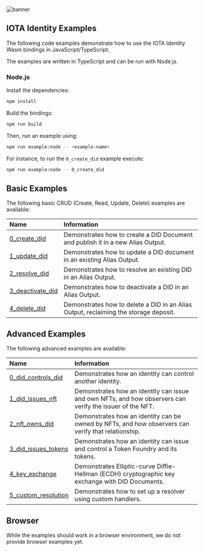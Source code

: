 ![banner](./../../../documentation/static/img/Banner/banner_identity.svg)

## IOTA Identity Examples

The following code examples demonstrate how to use the IOTA Identity Wasm bindings in JavaScript/TypeScript.

The examples are written in TypeScript and can be run with Node.js.

### Node.js

Install the dependencies:

```bash
npm install
```

Build the bindings:

```bash
npm run build
```

Then, run an example using:

```bash
npm run example:node -- <example-name>
```

For instance, to run the `0_create_did` example execute:

```bash
npm run example:node -- 0_create_did
```

## Basic Examples

The following basic CRUD (Create, Read, Update, Delete) examples are available:

| Name                                                | Information                                                                          |
| :-------------------------------------------------- | :----------------------------------------------------------------------------------- |
| [0_create_did](src/0_basic/0_create_did.ts)         | Demonstrates how to create a DID Document and publish it in a new Alias Output.      |
| [1_update_did](src/0_basic/1_update_did.ts)         | Demonstrates how to update a DID document in an existing Alias Output.               |
| [2_resolve_did](src/0_basic/2_resolve_did.ts)       | Demonstrates how to resolve an existing DID in an Alias Output.                      |
| [3_deactivate_did](src/0_basic/3_deactivate_did.ts) | Demonstrates how to deactivate a DID in an Alias Output.                             |
| [4_delete_did](src/0_basic/4_delete_did.ts)         | Demonstrates how to delete a DID in an Alias Output, reclaiming the storage deposit. |

## Advanced Examples

The following advanced examples are available:

| Name                                                         | Information                                                                                              |
| :----------------------------------------------------------- | :------------------------------------------------------------------------------------------------------- |
| [0_did_controls_did](src/1_advanced/0_did_controls_did.ts)   | Demonstrates how an identity can control another identity.                                               |
| [1_did_issues_nft](src/1_advanced/1_did_issues_nft.ts)       | Demonstrates how an identity can issue and own NFTs, and how observers can verify the issuer of the NFT. |
| [2_nft_owns_did](src/1_advanced/2_nft_owns_did.ts)           | Demonstrates how an identity can be owned by NFTs, and how observers can verify that relationship.       |
| [3_did_issues_tokens](src/1_advanced/3_did_issues_tokens.ts) | Demonstrates how an identity can issue and control a Token Foundry and its tokens.                       |
| [4_key_exchange](src/1_advanced/4_key_exchange.ts)           | Demonstrates Elliptic-curve Diffie-Hellman (ECDH) cryptographic key exchange with DID Documents.         |
| [5_custom_resolution](src/1_advanced/5_custom_resolution.ts) | Demonstrates how to set up a resolver using custom handlers. |

## Browser

While the examples should work in a browser environment, we do not provide browser examples yet.
